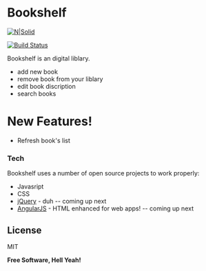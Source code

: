 # Bookshelf

[![N|Solid](http://www.krug.rs/images/2018/oktobar/9458.jpg)](http://www.krug.rs/images/2018/oktobar/9458.jpg)

[![Build Status](https://travis-ci.org/joemccann/dillinger.svg?branch=master)](https://github.com/thelesenok)

Bookshelf is an digital liblary. 

  - add new book
  - remove book from your liblary
  - edit book discription
  - search books

# New Features!

  - Refresh book's list


### Tech

Bookshelf uses a number of open source projects to work properly:

* Javasript
* CSS
* [jQuery] - duh -- coming up next 
* [AngularJS] - HTML enhanced for web apps! -- coming up next 

License
----

MIT


**Free Software, Hell Yeah!**

   [dill]: <https://github.com/joemccann/dillinger>
   [git-repo-url]: <https://github.com/joemccann/dillinger.git>
   [john gruber]: <http://daringfireball.net>
   [df1]: <http://daringfireball.net/projects/markdown/>
   [markdown-it]: <https://github.com/markdown-it/markdown-it>
   [Ace Editor]: <http://ace.ajax.org>
   [node.js]: <http://nodejs.org>
   [Twitter Bootstrap]: <http://twitter.github.com/bootstrap/>
   [jQuery]: <http://jquery.com>
   [@tjholowaychuk]: <http://twitter.com/tjholowaychuk>
   [express]: <http://expressjs.com>
   [AngularJS]: <http://angularjs.org>
   [Gulp]: <http://gulpjs.com>

   [PlDb]: <https://github.com/joemccann/dillinger/tree/master/plugins/dropbox/README.md>
   [PlGh]: <https://github.com/joemccann/dillinger/tree/master/plugins/github/README.md>
   [PlGd]: <https://github.com/joemccann/dillinger/tree/master/plugins/googledrive/README.md>
   [PlOd]: <https://github.com/joemccann/dillinger/tree/master/plugins/onedrive/README.md>
   [PlMe]: <https://github.com/joemccann/dillinger/tree/master/plugins/medium/README.md>
   [PlGa]: <https://github.com/RahulHP/dillinger/blob/master/plugins/googleanalytics/README.md>
